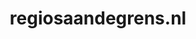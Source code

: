 ---
layout: post
title: "regiosaandegrens.nl"
internal_url: "/dutchgov/regiosaandegrens.nl.html"
subdomains_count: 4
all_subdomains_count: 4
urls_count: 4
ssl_rank: 0
http_rank: 70
url_link: /data/regiosaandegrens.nl/urls.txt
all_subdomains_link: /data/regiosaandegrens.nl/all_subdomains.txt
subdomains_link: /data/regiosaandegrens.nl/subdomains.txt
categories: dutchgov
---